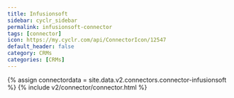 ```yaml
---
title: Infusionsoft
sidebar: cyclr_sidebar
permalink: infusionsoft-connector
tags: [connector]
icon: https://my.cyclr.com/api/ConnectorIcon/12547
default_header: false
category: CRMs
categories: [CRMs]
---
```

{% assign connectordata = site.data.v2.connectors.connector-infusionsoft %}
{% include v2/connector/connector.html %}	